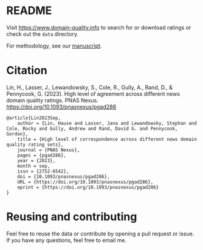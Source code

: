 # README

Visit https://www.domain-quality.info to search for or download ratings or check out the `data` directory.

For methodology, see our [manuscript](https://doi.org/10.1093/pnasnexus/pgad286).

# Citation

Lin, H., Lasser, J., Lewandowsky, S., Cole, R., Gully, A., Rand, D., & Pennycook, G. (2023). High level of agreement across different news domain quality ratings. PNAS Nexus. https://doi.org/10.1093/pnasnexus/pgad286

```
@article{Lin2023Sep,
	author = {Lin, Hause and Lasser, Jana and Lewandowsky, Stephan and Cole, Rocky and Gully, Andrew and Rand, David G. and Pennycook, Gordon},
	title = {High level of correspondence across different news domain quality rating sets},
	journal = {PNAS Nexus},
	pages = {pgad286},
	year = {2023},
	month = sep,
	issn = {2752-6542},
	doi = {10.1093/pnasnexus/pgad286},
	URL = {https://doi.org/10.1093/pnasnexus/pgad286},
	eprint = {https://doi.org/10.1093/pnasnexus/pgad286}
}
```

# Reusing and contributing

Feel free to reuse the data or contribute by opening a pull request or issue. If you have any questions, feel free to email me.

